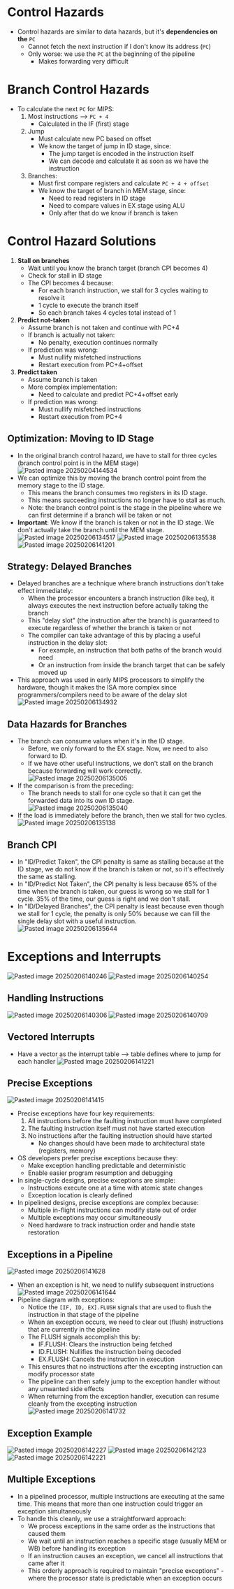 # Control Hazards
* Control hazards are similar to data hazards, but it's **dependencies on the** `PC`
	* Cannot fetch the next instruction if I don't know its address (`PC`)
	* Only worse: we use the `PC` at the beginning of the pipeline
		* Makes forwarding very difficult

# Branch Control Hazards
* To calculate the next `PC` for MIPS:
	1. Most instructions ⟶ `PC + 4`
		* Calculated in the IF (first) stage
	2. Jump
		* Must calculate new PC based on offset
		* We know the target of jump in ID stage, since:
			* The jump target is encoded in the instruction itself
			* We can decode and calculate it as soon as we have the instruction
	3. Branches:
		* Must first compare registers and calculate `PC + 4 + offset`
		* We know the target of branch in MEM stage, since:
			* Need to read registers in ID stage
			* Need to compare values in EX stage using ALU
			* Only after that do we know if branch is taken
# Control Hazard Solutions
1. **Stall on branches**
	* Wait until you know the branch target (branch CPI becomes 4)
	* Check for stall in ID stage
	* The CPI becomes 4 because:
		* For each branch instruction, we stall for 3 cycles waiting to resolve it
		* 1 cycle to execute the branch itself
		* So each branch takes 4 cycles total instead of 1
2. **Predict not-taken**
	* Assume branch is not taken and continue with PC+4
	* If branch is actually not taken:
		* No penalty, execution continues normally
	* If prediction was wrong:
		* Must nullify misfetched instructions
		* Restart execution from PC+4+offset
3. **Predict taken**
	* Assume branch is taken
	* More complex implementation:
		* Need to calculate and predict PC+4+offset early
	* If prediction was wrong:
		* Must nullify misfetched instructions
		* Restart execution from PC+4

## Optimization: Moving to ID Stage
* In the original branch control hazard, we have to stall for three cycles (branch control point is in the MEM stage)
![Pasted image 20250204144534](attachments/Pasted%20image%2020250204144534.png)
 * We can optimize this by moving the branch control point from the memory stage to the ID stage.
	 * This means the branch consumes two registers in its ID stage.
	 * This means succeeding instructions no longer have to stall as much.
	 * Note: the branch control point is the stage in the pipeline where we can first determine if a branch will be taken or not
* **Important**: We know if the branch is taken or not in the ID stage. We don't actually take the branch until the MEM stage.
![Pasted image 20250206134517](attachments/Pasted%20image%2020250206134517.png)
![Pasted image 20250206135538](attachments/Pasted%20image%2020250206135538.png)
![Pasted image 20250206141201](attachments/Pasted%20image%2020250206141201.png)
## Strategy: Delayed Branches
* Delayed branches are a technique where branch instructions don't take effect immediately:
	* When the processor encounters a branch instruction (like `beq`), it always executes the next instruction before actually taking the branch
	* This "delay slot" (the instruction after the branch) is guaranteed to execute regardless of whether the branch is taken or not
	* The compiler can take advantage of this by placing a useful instruction in the delay slot:
		* For example, an instruction that both paths of the branch would need
		* Or an instruction from inside the branch target that can be safely moved up
* This approach was used in early MIPS processors to simplify the hardware, though it makes the ISA more complex since programmers/compilers need to be aware of the delay slot
![Pasted image 20250206134932](attachments/Pasted%20image%2020250206134932.png)

## Data Hazards for Branches
* The branch can consume values when it's in the ID stage.
	* Before, we only forward to the EX stage. Now, we need to also forward to ID.
	* If we have other useful instructions, we don't stall on the branch because forwarding will work correctly.
![Pasted image 20250206135005](attachments/Pasted%20image%2020250206135005.png)
* If the comparison is from the preceding:
	* The branch needs to stall for one cycle so that it can get the forwarded data into its own ID stage.
![Pasted image 20250206135040](attachments/Pasted%20image%2020250206135040.png)
* If the load is immediately before the branch, then we stall for two cycles.
![Pasted image 20250206135138](attachments/Pasted%20image%2020250206135138.png)

## Branch CPI
* In "ID/Predict Taken", the CPI penalty is same as stalling because at the ID stage, we do not know if the branch is taken or not, so it's effectively the same as stalling.
* In "ID/Predict Not Taken", the CPI penalty is less because 65% of the time when the branch is taken, our guess is wrong so we stall for 1 cycle. 35% of the time, our guess is right and we don't stall.
* In "ID/Delayed Branches", the CPI penalty is least because even though we stall for 1 cycle, the penalty is only 50% because we can fill the single delay slot with a useful instruction.
![Pasted image 20250206135644](attachments/Pasted%20image%2020250206135644.png)

# Exceptions and Interrupts
![Pasted image 20250206140246](attachments/Pasted%20image%2020250206140246.png)
![Pasted image 20250206140254](attachments/Pasted%20image%2020250206140254.png)

## Handling Instructions
![Pasted image 20250206140306](attachments/Pasted%20image%2020250206140306.png)
![Pasted image 20250206140709](attachments/Pasted%20image%2020250206140709.png)

## Vectored Interrupts
* Have a vector as the interrupt table ⟶ table defines where to jump for each handler
![Pasted image 20250206141221](attachments/Pasted%20image%2020250206141221.png)

## Precise Exceptions
![Pasted image 20250206141415](attachments/Pasted%20image%2020250206141415.png)
* Precise exceptions have four key requirements:
	1. All instructions before the faulting instruction must have completed
	2. The faulting instruction itself must not have started execution
	3. No instructions after the faulting instruction should have started
		* No changes should have been made to architectural state (registers, memory)
* OS developers prefer precise exceptions because they:
	* Make exception handling predictable and deterministic
	* Enable easier program resumption and debugging
* In single-cycle designs, precise exceptions are simple:
	* Instructions execute one at a time with atomic state changes
	* Exception location is clearly defined
* In pipelined designs, precise exceptions are complex because:
	* Multiple in-flight instructions can modify state out of order
	* Multiple exceptions may occur simultaneously
	* Need hardware to track instruction order and handle state restoration

## Exceptions in a Pipeline
![Pasted image 20250206141628](attachments/Pasted%20image%2020250206141628.png)
* When an exception is hit, we need to nullify subsequent instructions
![Pasted image 20250206141644](attachments/Pasted%20image%2020250206141644.png)
* Pipeline diagram with exceptions:
	* Notice the `[IF, ID, EX].FLUSH` signals that are used to flush the instruction in that stage of the pipeline
	* When an exception occurs, we need to clear out (flush) instructions that are currently in the pipeline
	* The FLUSH signals accomplish this by:
		* IF.FLUSH: Clears the instruction being fetched
		* ID.FLUSH: Nullifies the instruction being decoded
		* EX.FLUSH: Cancels the instruction in execution
	* This ensures that no instructions after the excepting instruction can modify processor state
	* The pipeline can then safely jump to the exception handler without any unwanted side effects
	* When returning from the exception handler, execution can resume cleanly from the excepting instruction
![Pasted image 20250206141732](attachments/Pasted%20image%2020250206141732.png)

## Exception Example
![Pasted image 20250206142227](attachments/Pasted%20image%2020250206142227.png)
![Pasted image 20250206142123](attachments/Pasted%20image%2020250206142123.png)
![Pasted image 20250206142221](attachments/Pasted%20image%2020250206142221.png)

## Multiple Exceptions
* In a pipelined processor, multiple instructions are executing at the same time. This means that more than one instruction could trigger an exception simultaneously
* To handle this cleanly, we use a straightforward approach:
	* We process exceptions in the same order as the instructions that caused them
	* We wait until an instruction reaches a specific stage (usually MEM or WB) before handling its exception
	* If an instruction causes an exception, we cancel all instructions that came after it
	* This orderly approach is required to maintain "precise exceptions" - where the processor state is predictable when an exception occurs
